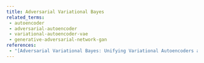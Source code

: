 ```yaml
---
title: Adversarial Variational Bayes
related_terms:
 - autoencoder
 - adversarial-autoencoder
 - variational-autoencoder-vae
 - generative-adversarial-network-gan
references:
 - "[Adversarial Variational Bayes: Unifying Variational Autoencoders and Generative Adversarial Networks](https://arxiv.org/abs/1701.04722)"
---
```

